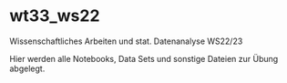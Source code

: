 # wt33_ws22
Wissenschaftliches Arbeiten und stat. Datenanalyse WS22/23

Hier werden alle Notebooks, Data Sets und sonstige Dateien zur Übung abgelegt.
